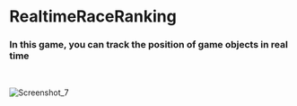 # RealtimeRaceRanking


<h3>In this game, you can track the position of game objects in real time</h3><br>

![Screenshot_7](https://user-images.githubusercontent.com/9268751/111086509-76516380-852d-11eb-89ae-184675f33447.png)



